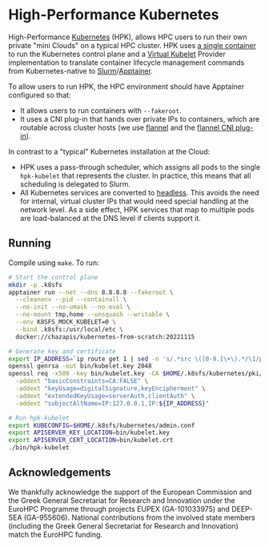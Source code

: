 # High-Performance Kubernetes

High-Performance [Kubernetes](https://kubernetes.io/) (HPK), allows HPC users to run their own private "mini Clouds" on a typical HPC cluster. HPK uses [a single container](https://github.com/chazapis/kubernetes-from-scratch) to run the Kubernetes control plane and a [Virtual Kubelet](https://github.com/virtual-kubelet/virtual-kubelet) Provider implementation to translate container lifecycle management commands from Kubernetes-native to [Slurm](https://slurm.schedmd.com/)/[Apptainer](https://github.com/apptainer/apptainer).

To allow users to run HPK, the HPC environment should have Apptainer configured so that:
* It allows users to run containers with `--fakeroot`.
* It uses a CNI plug-in that hands over private IPs to containers, which are routable across cluster hosts (we use [flannel](https://github.com/flannel-io/flannel) and the [flannel CNI plug-in](https://github.com/flannel-io/cni-plugin)).

In contrast to a "typical" Kubernetes installation at the Cloud:
* HPK uses a pass-through scheduler, which assigns all pods to the single `hpk-kubelet` that represents the cluster. In practice, this means that all scheduling is delegated to Slurm.
* All Kubernetes services are converted to [headless](https://kubernetes.io/docs/concepts/services-networking/service/#headless-services). This avoids the need for internal, virtual cluster IPs that would need special handling at the network level. As a side effect, HPK services that map to multiple pods are load-balanced at the DNS level if clients support it.

## Running

Compile using `make`. To run:

```bash
# Start the control plane
mkdir -p .k8sfs
apptainer run --net --dns 8.8.8.8 --fakeroot \
  --cleanenv --pid --containall \
  --no-init --no-umask --no-eval \
  --no-mount tmp,home --unsquash --writable \
  --env K8SFS_MOCK_KUBELET=0 \
  --bind .k8sfs:/usr/local/etc \
  docker://chazapis/kubernetes-from-scratch:20221115

# Generate key and certificate
export IP_ADDRESS=`ip route get 1 | sed -n 's/.*src \([0-9.]\+\).*/\1/p'`
openssl genrsa -out bin/kubelet.key 2048
openssl req -x509 -key bin/kubelet.key -CA $HOME/.k8sfs/kubernetes/pki/ca.crt -CAkey $HOME/.k8sfs/kubernetes/pki/ca.key -days 365 -nodes -out bin/kubelet.crt -subj "/CN=hpk-kubelet" \
  -addext "basicConstraints=CA:FALSE" \
  -addext "keyUsage=digitalSignature,keyEncipherment" \
  -addext "extendedKeyUsage=serverAuth,clientAuth" \
  -addext "subjectAltName=IP:127.0.0.1,IP:${IP_ADDRESS}"

# Run hpk-kubelet
export KUBECONFIG=$HOME/.k8sfs/kubernetes/admin.conf
export APISERVER_KEY_LOCATION=bin/kubelet.key
export APISERVER_CERT_LOCATION=bin/kubelet.crt
./bin/hpk-kubelet
```

## Acknowledgements

We thankfully acknowledge the support of the European Commission and the Greek General Secretariat for Research and Innovation under the EuroHPC Programme through projects EUPEX (GA-101033975) and DEEP-SEA (GA-955606). National contributions from the involved state members (including the Greek General Secretariat for Research and Innovation) match the EuroHPC funding.
